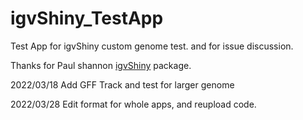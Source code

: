 # igvShiny_TestApp

Test App for igvShiny custom genome test.
and for issue discussion.


Thanks for Paul shannon [igvShiny](https://github.com/paul-shannon/igvShiny) package.

2022/03/18 Add GFF Track and test for larger genome

2022/03/28 Edit format for whole apps, and reupload code.

